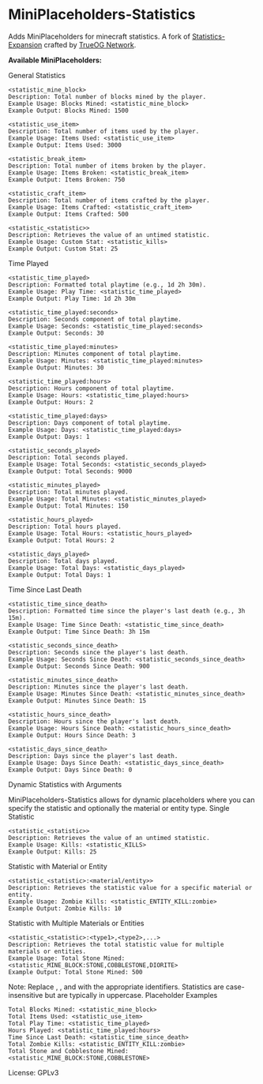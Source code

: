 # MiniPlaceholders-Statistics

Adds MiniPlaceholders for minecraft statistics. A fork of [Statistics-Expansion](https://github.com/carmMars/Statistics-Expansion) crafted by [TrueOG Network](https://true-og.net/).

**Available MiniPlaceholders:**

General Statistics

    <statistic_mine_block>
    Description: Total number of blocks mined by the player.
    Example Usage: Blocks Mined: <statistic_mine_block>
    Example Output: Blocks Mined: 1500

    <statistic_use_item>
    Description: Total number of items used by the player.
    Example Usage: Items Used: <statistic_use_item>
    Example Output: Items Used: 3000

    <statistic_break_item>
    Description: Total number of items broken by the player.
    Example Usage: Items Broken: <statistic_break_item>
    Example Output: Items Broken: 750

    <statistic_craft_item>
    Description: Total number of items crafted by the player.
    Example Usage: Items Crafted: <statistic_craft_item>
    Example Output: Items Crafted: 500

    <statistic_<statistic>>
    Description: Retrieves the value of an untimed statistic.
    Example Usage: Custom Stat: <statistic_kills>
    Example Output: Custom Stat: 25

Time Played

    <statistic_time_played>
    Description: Formatted total playtime (e.g., 1d 2h 30m).
    Example Usage: Play Time: <statistic_time_played>
    Example Output: Play Time: 1d 2h 30m

    <statistic_time_played:seconds>
    Description: Seconds component of total playtime.
    Example Usage: Seconds: <statistic_time_played:seconds>
    Example Output: Seconds: 30

    <statistic_time_played:minutes>
    Description: Minutes component of total playtime.
    Example Usage: Minutes: <statistic_time_played:minutes>
    Example Output: Minutes: 30

    <statistic_time_played:hours>
    Description: Hours component of total playtime.
    Example Usage: Hours: <statistic_time_played:hours>
    Example Output: Hours: 2

    <statistic_time_played:days>
    Description: Days component of total playtime.
    Example Usage: Days: <statistic_time_played:days>
    Example Output: Days: 1

    <statistic_seconds_played>
    Description: Total seconds played.
    Example Usage: Total Seconds: <statistic_seconds_played>
    Example Output: Total Seconds: 9000

    <statistic_minutes_played>
    Description: Total minutes played.
    Example Usage: Total Minutes: <statistic_minutes_played>
    Example Output: Total Minutes: 150

    <statistic_hours_played>
    Description: Total hours played.
    Example Usage: Total Hours: <statistic_hours_played>
    Example Output: Total Hours: 2

    <statistic_days_played>
    Description: Total days played.
    Example Usage: Total Days: <statistic_days_played>
    Example Output: Total Days: 1

Time Since Last Death

    <statistic_time_since_death>
    Description: Formatted time since the player's last death (e.g., 3h 15m).
    Example Usage: Time Since Death: <statistic_time_since_death>
    Example Output: Time Since Death: 3h 15m

    <statistic_seconds_since_death>
    Description: Seconds since the player's last death.
    Example Usage: Seconds Since Death: <statistic_seconds_since_death>
    Example Output: Seconds Since Death: 900

    <statistic_minutes_since_death>
    Description: Minutes since the player's last death.
    Example Usage: Minutes Since Death: <statistic_minutes_since_death>
    Example Output: Minutes Since Death: 15

    <statistic_hours_since_death>
    Description: Hours since the player's last death.
    Example Usage: Hours Since Death: <statistic_hours_since_death>
    Example Output: Hours Since Death: 3

    <statistic_days_since_death>
    Description: Days since the player's last death.
    Example Usage: Days Since Death: <statistic_days_since_death>
    Example Output: Days Since Death: 0

Dynamic Statistics with Arguments

MiniPlaceholders-Statistics allows for dynamic placeholders where you can specify the statistic and optionally the material or entity type.
Single Statistic

    <statistic_<statistic>>
    Description: Retrieves the value of an untimed statistic.
    Example Usage: Kills: <statistic_KILLS>
    Example Output: Kills: 25

Statistic with Material or Entity

    <statistic_<statistic>:<material/entity>>
    Description: Retrieves the statistic value for a specific material or entity.
    Example Usage: Zombie Kills: <statistic_ENTITY_KILL:zombie>
    Example Output: Zombie Kills: 10

Statistic with Multiple Materials or Entities

    <statistic_<statistic>:<type1>,<type2>,...>
    Description: Retrieves the total statistic value for multiple materials or entities.
    Example Usage: Total Stone Mined: <statistic_MINE_BLOCK:STONE,COBBLESTONE,DIORITE>
    Example Output: Total Stone Mined: 500

Note: Replace <statistic>, <material>, and <entity> with the appropriate identifiers. Statistics are case-insensitive but are typically in uppercase.
Placeholder Examples

    Total Blocks Mined: <statistic_mine_block>
    Total Items Used: <statistic_use_item>
    Total Play Time: <statistic_time_played>
    Hours Played: <statistic_time_played:hours>
    Time Since Last Death: <statistic_time_since_death>
    Total Zombie Kills: <statistic_ENTITY_KILL:zombie>
    Total Stone and Cobblestone Mined: <statistic_MINE_BLOCK:STONE,COBBLESTONE>

License: GPLv3